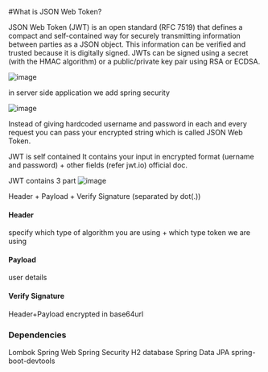 #What is JSON Web Token?

JSON Web Token (JWT) is an open standard (RFC 7519) that defines a compact and self-contained way for securely transmitting information between parties as a JSON object. This information can be verified and trusted because it is digitally signed. JWTs can be signed using a secret (with the HMAC algorithm) or a public/private key pair using RSA or ECDSA.

![image](https://github.com/swati-wanjari/spring-security-jwt-example/assets/146084843/d2687670-7ce7-4ae7-ae63-6fd5eafcd4af)

in server side application we add spring security

![image](https://github.com/swati-wanjari/spring-security-jwt-example/assets/146084843/7f0c0b53-a7fa-4ed7-b885-760f9faa8f8b)

Instead of giving hardcoded username and password in each and every request you can pass your encrypted string which is called JSON Web Token.

JWT is self contained
It contains your input in encrypted format (uername and password) + other fields (refer jwt.io) official doc.

JWT contains 3 part
![image](https://github.com/swati-wanjari/spring-security-jwt-example/assets/146084843/fc9f0a92-a6a2-4843-9e39-dfcbaea34ece)

Header + Payload + Verify Signature (separated by dot(.))
<h4>Header</h4>
specify which type of algorithm you are using + which type token we are using
<h4>Payload</h4>
user details
<h4>Verify Signature</h4>
Header+Payload  encrypted in base64url

<h3>Dependencies</h3>
Lombok  
Spring Web  
Spring Security  
H2 database  
Spring Data JPA  
spring-boot-devtools 



